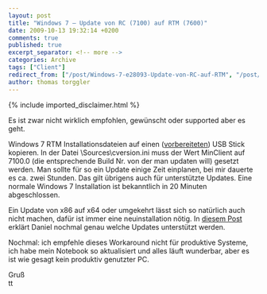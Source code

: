 ```yaml
---
layout: post
title: "Windows 7 – Update von RC (7100) auf RTM (7600)"
date: 2009-10-13 19:32:14 +0200
comments: true
published: true
excerpt_separator: <!-- more -->
categories: Archive
tags: ["Client"]
redirect_from: ["/post/Windows-7-e28093-Update-von-RC-auf-RTM", "/post/windows-7-e28093-update-von-rc-auf-rtm"]
author: thomas torggler
---
```

<!-- more -->
{% include imported_disclaimer.html %}
<p>Es ist zwar nicht wirklich empfohlen, gewünscht oder supported aber es geht. </p>  <p>Windows 7 RTM Installationsdateien auf einen (<a href="/post/Windows-7-e28093-Installation-mit-USB-Stick.aspx" target="_blank">vorbereiteten</a>) USB Stick kopieren. In der Datei \Sources\cversion.ini muss der Wert MinClient auf 7100.0 (die entsprechende Build Nr. von der man updaten will) gesetzt werden. Man sollte für so ein Update einige Zeit einplanen, bei mir dauerte es ca. zwei Stunden. Das gilt übrigens auch für unterstützte Updates. Eine normale Windows 7 Installation ist bekanntlich in 20 Minuten abgeschlossen.</p>  <p>Ein Update von x86 auf x64 oder umgekehrt lässt sich so natürlich auch nicht machen, dafür ist immer eine neuinstallation nötig. In <a href="/post/Upgrade-auf-Windows-7.aspx" target="_blank">diesem Post</a> erklärt Daniel nochmal genau welche Updates unterstützt werden.</p>  <p>Nochmal: ich empfehle dieses Workaround nicht für produktive Systeme, ich habe mein Notebook so aktualisiert und alles läuft wunderbar, aber es ist wie gesagt kein produktiv genutzter PC.</p>  <p>Gruß    <br />tt</p>
